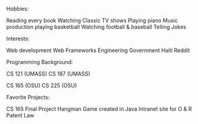 
Hobbies:

Reading every book
Watching Classic TV shows
Playing piano
Music production
playing basketball
Watching football & baseball
Telling Jokes

Interests:

Web development
Web Frameworks
Engineering
Government
Haiti
Reddit


Programming Background:

CS 121 (UMASS)
CS 187 (UMASS)

CS 165 (OSU)
CS 225 (OSU)


Favorite Projects:

CS 165 Final Project
Hangman Game created in Java
Intranet site for O & R Patent Law
